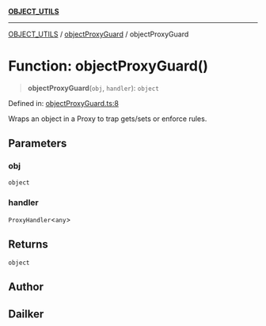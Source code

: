 [**OBJECT_UTILS**](../../README.md)

***

[OBJECT_UTILS](../../README.md) / [objectProxyGuard](../README.md) / objectProxyGuard

# Function: objectProxyGuard()

> **objectProxyGuard**(`obj`, `handler`): `object`

Defined in: [objectProxyGuard.ts:8](https://github.com/dailker/everyutil/blob/c55c841d32caf5da88acfcc363073946269cfe27/src/object/objectProxyGuard.ts#L8)

Wraps an object in a Proxy to trap gets/sets or enforce rules.

## Parameters

### obj

`object`

### handler

`ProxyHandler`\<`any`\>

## Returns

`object`

## Author

## Dailker
